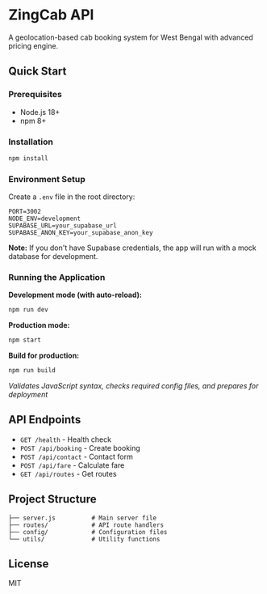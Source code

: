 # ZingCab API

A geolocation-based cab booking system for West Bengal with advanced pricing engine.

## Quick Start

### Prerequisites
- Node.js 18+ 
- npm 8+

### Installation
```bash
npm install
```

### Environment Setup
Create a `.env` file in the root directory:
```env
PORT=3002
NODE_ENV=development
SUPABASE_URL=your_supabase_url
SUPABASE_ANON_KEY=your_supabase_anon_key
```

**Note:** If you don't have Supabase credentials, the app will run with a mock database for development.

### Running the Application

**Development mode (with auto-reload):**
```bash
npm run dev
```

**Production mode:**
```bash
npm start
```

**Build for production:**
```bash
npm run build
```
*Validates JavaScript syntax, checks required config files, and prepares for deployment*



## API Endpoints

- `GET /health` - Health check
- `POST /api/booking` - Create booking
- `POST /api/contact` - Contact form
- `POST /api/fare` - Calculate fare
- `GET /api/routes` - Get routes

## Project Structure

```
├── server.js          # Main server file
├── routes/            # API route handlers
├── config/            # Configuration files
└── utils/             # Utility functions
```

## License

MIT 